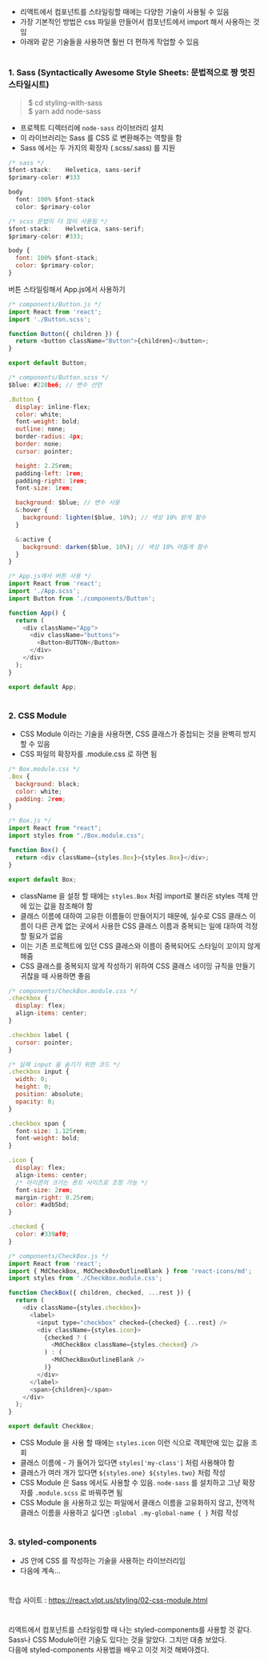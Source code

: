 - 리액트에서 컴포넌트를 스타일링할 때에는 다양한 기술이 사용될 수 있음  
- 가장 기본적인 방법은 css 파일을 만들어서 컴포넌트에서 import 해서 사용하는 것임  
- 아래와 같은 기술들을 사용하면 훨씬 더 편하게 작업할 수 있음
#
### 1. Sass (Syntactically Awesome Style Sheets: 문법적으로 짱 멋진 스타일시트)
> $ cd styling-with-sass  
> $ yarn add node-sass
- 프로젝트 디렉터리에 `node-sass` 라이브러리 설치
- 이 라이브러리는 Sass 를 CSS 로 변환해주는 역할을 함
- Sass 에서는 두 가지의 확장자 (.scss/.sass) 를 지원
```javascript
/* sass */
$font-stack:    Helvetica, sans-serif
$primary-color: #333

body
  font: 100% $font-stack
  color: $primary-color

/* scss 문법이 더 많이 사용됨 */
$font-stack:    Helvetica, sans-serif;
$primary-color: #333;

body {
  font: 100% $font-stack;
  color: $primary-color;
}
```
버튼 스타일링해서 App.js에서 사용하기
```javascript
/* components/Button.js */
import React from 'react';
import './Button.scss';

function Button({ children }) {
  return <button className="Button">{children}</button>;
}

export default Button;

/* components/Button.scss */
$blue: #228be6; // 변수 선언

.Button {
  display: inline-flex;
  color: white;
  font-weight: bold;
  outline: none;
  border-radius: 4px;
  border: none;
  cursor: pointer;

  height: 2.25rem;
  padding-left: 1rem;
  padding-right: 1rem;
  font-size: 1rem;

  background: $blue; // 변수 사용
  &:hover {
    background: lighten($blue, 10%); // 색상 10% 밝게 함수
  }

  &:active {
    background: darken($blue, 10%); // 색상 10% 어둡게 함수
  }
}

/* App.js에서 버튼 사용 */
import React from 'react';
import './App.scss';
import Button from './components/Button';

function App() {
  return (
    <div className="App">
      <div className="buttons">
        <Button>BUTTON</Button>
      </div>
    </div>
  );
}

export default App;
```
#
### 2. CSS Module
- CSS Module 이라는 기술을 사용하면, CSS 클래스가 중첩되는 것을 완벽히 방지할 수 있음
- CSS 파일의 확장자를 .module.css 로 하면 됨
```javascript
/* Box.module.css */
.Box {
  background: black;
  color: white;
  padding: 2rem;
}

/* Box.js */
import React from "react";
import styles from "./Box.module.css";

function Box() {
  return <div className={styles.Box}>{styles.Box}</div>;
}

export default Box;
```
- className 을 설정 할 때에는 `styles.Box` 처럼 import로 불러온 styles 객체 안에 있는 값을 참조해야 함
- 클래스 이름에 대하여 고유한 이름들이 만들어지기 때문에, 실수로 CSS 클래스 이름이 다른 관계 없는 곳에서 사용한 CSS 클래스 이름과 중복되는 일에 대하여 걱정할 필요가 없음
- 이는 기존 프로젝트에 있던 CSS 클래스와 이름이 중복되어도 스타일이 꼬이지 않게 해줌
- CSS 클래스를 중복되지 않게 작성하기 위하여 CSS 클래스 네이밍 규칙을 만들기 귀찮을 때 사용하면 좋음
```javascript
/* components/CheckBox.module.css */
.checkbox {
  display: flex;
  align-items: center;
}

.checkbox label {
  cursor: pointer;
}

/* 실제 input 을 숨기기 위한 코드 */
.checkbox input {
  width: 0;
  height: 0;
  position: absolute;
  opacity: 0;
}

.checkbox span {
  font-size: 1.125rem;
  font-weight: bold;
}

.icon {
  display: flex;
  align-items: center;
  /* 아이콘의 크기는 폰트 사이즈로 조정 가능 */
  font-size: 2rem;
  margin-right: 0.25rem;
  color: #adb5bd;
}

.checked {
  color: #339af0;
}

/* components/CheckBox.js */
import React from 'react';
import { MdCheckBox, MdCheckBoxOutlineBlank } from 'react-icons/md';
import styles from './CheckBox.module.css';

function CheckBox({ children, checked, ...rest }) {
  return (
    <div className={styles.checkbox}>
      <label>
        <input type="checkbox" checked={checked} {...rest} />
        <div className={styles.icon}>
          {checked ? (
            <MdCheckBox className={styles.checked} />
          ) : (
            <MdCheckBoxOutlineBlank />
          )}
        </div>
      </label>
      <span>{children}</span>
    </div>
  );
}

export default CheckBox;
```
- CSS Module 을 사용 할 때에는 `styles.icon` 이런 식으로 객체안에 있는 값을 조회
- 클래스 이름에 - 가 들어가 있다면 `styles['my-class']` 처럼 사용해야 함
- 클래스가 여러 개가 있다면 `${styles.one} ${styles.two}` 처럼 작성
- CSS Module 은 Sass 에서도 사용할 수 있음. `node-sass` 를 설치하고 그냥 확장자를 `.module.scss` 로 바꿔주면 됨
- CSS Module 을 사용하고 있는 파일에서 클래스 이름을 고유화하지 않고, 전역적 클래스 이름을 사용하고 싶다면 `:global .my-global-name { }` 처럼 작성
#
### 3. styled-components
- JS 안에 CSS 를 작성하는 기술을 사용하는 라이브러리임
- 다음에 계속...
#
학습 사이트 : https://react.vlpt.us/styling/02-css-module.html
#
리액트에서 컴포넌트를 스타일링할 때 나는 styled-components를 사용할 것 같다.  
Sass나 CSS Module이란 기술도 있다는 것을 알았다. 그치만 대충 보았다.  
다음에 styled-components 사용법을 배우고 이것 저것 해봐야겠다.

